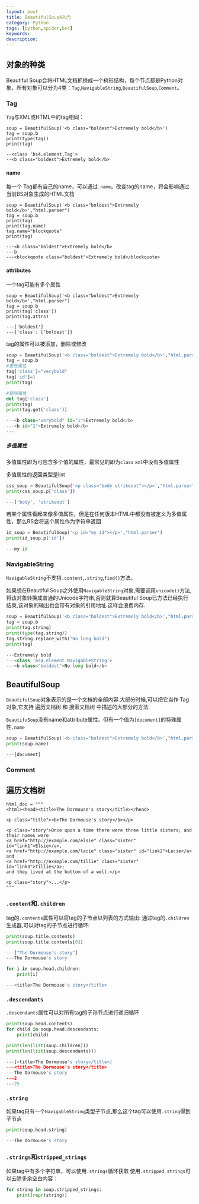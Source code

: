 ```yaml
---
layout: post
title: BeautifulSoup4入门
category: Python
tags: [python,spider,bs4]
keywords:
description:
---
```


## 对象的种类
Beautiful Soup会将HTML文档抓换成一个树形结构，每个节点都是Python对象，所有对象可以分为4类：`Tag`,`NavigableString`,`BeautifulSoup`,`Comment`。


### Tag
`Tag`与XML或HTML中的tag相同：

```python3
soup = BeautifulSoup('<b class="boldest">Extremely bold</b>')
tag = soup.b
print(type(tag))
print(tag)

--<class 'bs4.element.Tag'>
--<b class="boldest">Extremely bold</b>
```

#### name

每一个 Tag都有自己的name，可以通过`.name`。改变tag的name，将会影响通过当前BS对象生成的HTML文档

```python3
soup = BeautifulSoup('<b class="boldest">Extremely bold</b>',"html.parser")
tag = soup.b
print(tag)
print(tag.name)
tag.name="blockquote"
print(tag)

---<b class="boldest">Extremely bold</b>
---b
---<blockquote class="boldest">Extremely bold</blockquote>
```

#### attributes
一个tag可能有多个属性

```python3
soup = BeautifulSoup('<b class="boldest">Extremely bold</b>',"html.parser")
tag = soup.b
print(tag['class'])
print(tag.attrs)

---['boldest']
---{'class': ['boldest']}
```

tag的属性可以被添加，删除或修改

```python
soup = BeautifulSoup('<b class="boldest">Extremely bold</b>',"html.parser")
tag = soup.b
#更改属性
tag['class']="verybold"
tag['id']=1
print(tag)

#删除属性
del tag['class']
print(tag)
print(tag.get('class'))

---<b class="verybold" id="1">Extremely bold</b>
---<b id="1">Extremely bold</b>
---
```

##### 多值属性
多值属性即为可包含多个值的属性，最常见的即为`class`
`xml`中没有多值属性

多值属性的返回类型是list

```python
css_soup = BeautifulSoup('<p class="body strikeout"></p>',"html.parser")
print(css_soup.p['class'])

---['body', 'strikeout']
```

若某个属性看起来像多值属性，但是在任何版本HTML中都没有被定义为多值属性，那么BS会将这个属性作为字符串返回

```python
id_soup = BeautifulSoup('<p id="my id"></p>',"html.parser")
print(id_soup.p['id'])

---my id
```

### NavigableString

`NavigableString`不支持`.content`,`.string`,`find()`方法。

如果想在Beautiful Soup之外使用`NavigableString`对象,需要调用`unicode()`方法,将该对象转换成普通的Unicode字符串,否则就算Beautiful Soup已方法已经执行结束,该对象的输出也会带有对象的引用地址.这样会浪费内存.

```python
soup = BeautifulSoup('<b class="boldest">Extremely bold</b>',"html.parser")
tag = soup.b
print(tag.string)
print(type(tag.string))
tag.string.replace_with("No long bold")
print(tag)

---Extremely bold
---<class 'bs4.element.NavigableString'>
---<b class="boldest">No long bold</b>
```

## BeautifulSoup

`BeautifulSoup`对象表示的是一个文档的全部内容.大部分时候,可以把它当作 Tag 对象,它支持 遍历文档树 和 搜索文档树 中描述的大部分的方法.

`BeautifuSoup`没有name和attribute属性。但有一个值为`[document]`的特殊属性`.name`

```python
soup = BeautifulSoup('<b class="boldest">Extremely bold</b>',"html.parser")
print(soup.name)

---[document]
```

### Comment

## 遍历文档树

```
html_doc = """
<html><head><title>The Dormouse's story</title></head>

<p class="title"><b>The Dormouse's story</b></p>

<p class="story">Once upon a time there were three little sisters; and their names were
<a href="http://example.com/elsie" class="sister" id="link1">Elsie</a>,
<a href="http://example.com/lacie" class="sister" id="link2">Lacie</a> and
<a href="http://example.com/tillie" class="sister" id="link3">Tillie</a>;
and they lived at the bottom of a well.</p>

<p class="story">...</p>
"""
```

### `.content`和`.children`
tag的`.contents`属性可以将tag的子节点以列表的方式输出:
通过tag的`.children`生成器,可以对tag的子节点进行循环:

```python
print(soup.title.contents)
print(soup.title.contents[0])

---["The Dormouse's story"]
---The Dormouse's story
```

```python
for i in soup.head.children:
    print(i)

---<title>The Dormouse's story</title>
```

### `.descendants`

`.descendants`属性可以对所有tag的子孙节点进行递归循环

```python
print(soup.head.contents)
for child in soup.head.descendants:
    print(child)

print(len(list(soup.children)))
print(len(list(soup.descendants)))

---[<title>The Dormouse's story</title>]
---<title>The Dormouse's story</title>
---The Dormouse's story
---2
---25
```

### `.string`

如果tag只有一个`NavigableString`类型子节点,那么这个tag可以使用`.string`得到子节点

```python
print(soup.head.string)

---The Dormouse's story
```

### `.strings`和`stripped_strings`
如果tag中有多个字符串，可以使用`.strings`循环获取
使用`.stripped_strings`可以去除多余空白内容：

```python
for string in soup.stripped_strings:
    print(repr(string))
```


